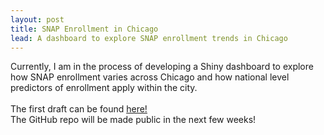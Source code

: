 ```yaml
---
layout: post
title: SNAP Enrollment in Chicago
lead: A dashboard to explore SNAP enrollment trends in Chicago
---
```


Currently, I am in the process of developing a Shiny dashboard to explore how SNAP enrollment varies across Chicago and how national level predictors of enrollment apply within the city.
<br/><br/>
The first draft can be found <a href = "https://amelmer.shinyapps.io/snap_enrollment/">here!</a>
<br/>
The GitHub repo will be made public in the next few weeks!
